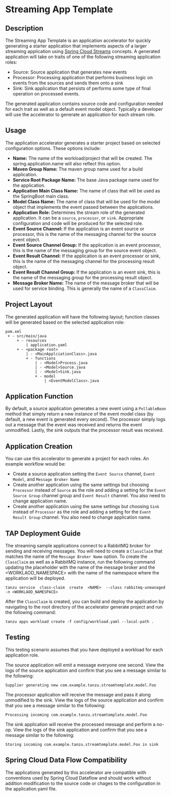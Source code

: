 # Streaming App Template

## Description

The Streaming App Template is an application accelerator for quickly generating a starter application that implements aspects of a larger streaming application
using [Spring Cloud Streams](https://docs.spring.io/spring-cloud-stream/docs/current/reference/html/) concepts.  A generated application will take on traits of one of the following streaming application roles:

- Source: Source application that generates new events
- Processor: Processing application that performs business logic on events from the sources and sends them onto a sink
- Sink: Sink application that persists of performs some type of final operation on processed events.

The generated application contains source code and configuration needed for each trait as well as a default event model object.  Typically a developer will use
the accelerator to generate an application for each stream role.

## Usage

The application accelerator generates a starter project based on selected configuration options.  These options include:

* **Name:**  The name of the workload/project that will be created.  The spring.application.name will also reflect this option.
* **Maven Group Name:** The maven group name used for a build application.
* **Service Root Package Name:**  The base Java package name used for the application.
* **Application Main Class Name:**  The name of class that will be used as the SpringBoot main class.
* **Model Class Name:**  The name of class that will be used for the model object that implements the event passed between the applications.
* **Application Role:** Determines the stream role of the generated application.  It can be a `source`, `processor`, or `sink`.  Appropriate configuration and code will be produced for the selected role.
* **Event Source Channel:** If the application is an event source or processor, this is the name of the messaging channel for the source event object. 
* **Event Source Channel Group:** If the application is an event processor, this is the name of the messaging group for the source event object. 
* **Event Result Channel:** If the application is an event processor or sink, this is the name of the messaging channel for the processing result object. 
* **Event Result Channel Group:** If the application is an event sink, this is the name of the messaging group for the processing result object. 
* **Message Broker Name:** The name of the message broker that will be used for service binding.  This is generally the name of a `ClassClaim`. 

## Project Layout

The generated application will have the following layout; function classes will be generated based on the selected application role:

```
pom.xml
 + - src/main/java
     + - resources
         | application.yaml
     + - <package root>
         | - <MainApplciationClass>.java  
         + - functions
             | - <Model>Process.java
             | - <Model>Source.java
             | - <Model>Sink.java
             + - model
                 | <EventModelClass>.java
```

## Application Function

By default, a source application generates a new event using a `PollableBean` method that simply return a new instance of the event model class (by default, a new event is
generated every second).  The processor simply logs out a message that the event was received and returns the event unmodified.  Lastly, the sink outputs that the 
processor result was received.

## Application Creation

You can use this accelerator to generate a project for each roles.  An example workflow would be:

* Create a source application setting the `Event Source` channel, `Event Model`, and `Message Broker Name`
* Create another application using the same settings but choosing `Processor` instead of  `Source` as the role and adding a setting for the `Event Source Group` channel group and `Event Result` channel.  You also need to change application name.
* Create another application using the same settings but choosing `Sink` instead of `Processor` as the role and adding a setting for the `Event Result Group` channel.  You also need to change application name.

## TAP Deployment Guide

The streaming sample applications connect to a RabbitMQ broker for sending and receiving messages.  You will need to create a `ClassClaim` that matches the name of the 
`Message Broker Name` option.  To create the `ClassClaim` as well as a RabbitMQ instance, run the following command updating the <NAME> placeholder with the name
of the message broker and the <WORKLAOD_NAMESPACE> with the name of the namespace where the application will be deployed.

```
tanzu service  class-claim  create  <NAME>  --class rabbitmq-unmanaged -n <WORKLAOD_NAMESPACE>
```

After the `ClassClaim` is created, you can build and deploy the application by navigating to the root directory of the accelerator generate project and run the following 
command:

```
tanzu apps workload create -f config/workload.yaml --local-path .
```

## Testing

This testing scenario assumes that you have deployed a workload for each application role.

The source application will emit a message everyone one second.  View the logs of the source application and confirm that you see a message similar to the following:

```
Supplier generating new com.example.tanzu.streamtemplate.model.Foo
```

The processor application will receive the message and pass it along unmodified to the sink.  View the logs of the source application and confirm that you see a message 
similar to the following:

```
Processing incoming com.example.tanzu.streamtemplate.model.Foo
```


The sink application will receive the processed message and perform a no-op.  View the logs of the sink application and confirm that you see a message 
similar to the following:

```
Storing incoming com.example.tanzu.streamtemplate.model.Foo in sink
```

## Spring Cloud Data Flow Compatibility

The applications generated by this accelerator are compatible with conventions used by Spring Cloud Dataflow and should work without addition modification 
to the source code or chages to the configuration in the application.yaml file.